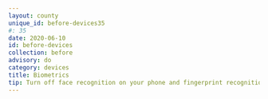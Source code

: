 ```yaml
---
layout: county 
unique_id: before-devices35
#: 35
date: 2020-06-10
id: before-devices
collection: before
advisory: do
category: devices
title: Biometrics
tip: Turn off face recognition on your phone and fingerprint recognition.
---
```

